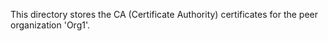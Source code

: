 This directory stores the CA (Certificate Authority) certificates for the peer organization 'Org1'.
